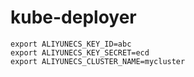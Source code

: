 # kube-deployer


```
export ALIYUNECS_KEY_ID=abc
export ALIYUNECS_KEY_SECRET=ecd
export ALIYUNECS_CLUSTER_NAME=mycluster
```
